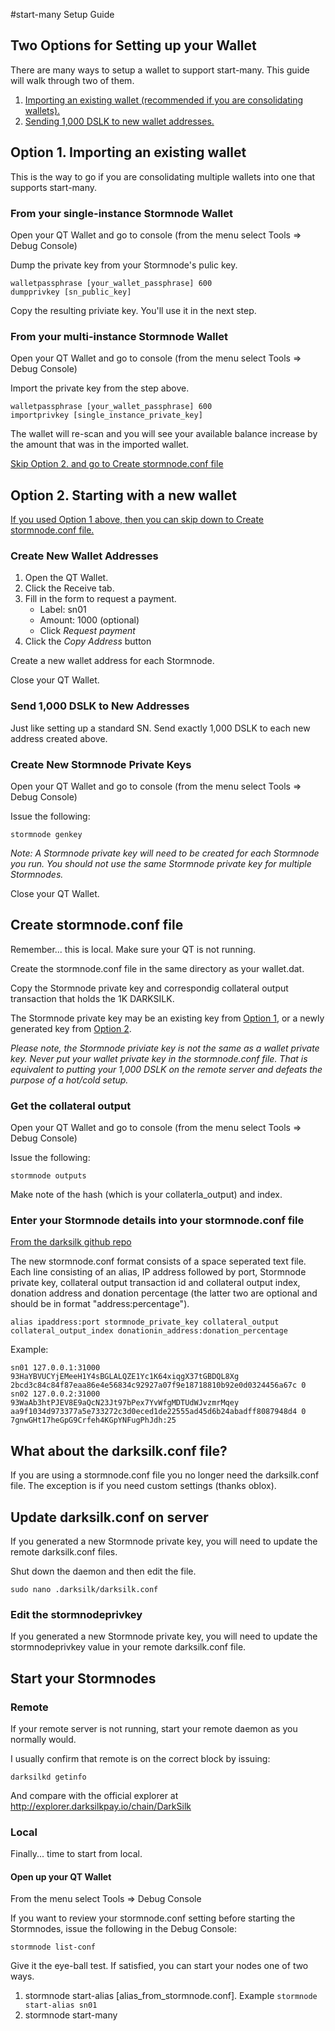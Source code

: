 #start-many Setup Guide

## Two Options for Setting up your Wallet
There are many ways to setup a wallet to support start-many. This guide will walk through two of them.

1. [Importing an existing wallet (recommended if you are consolidating wallets).](#option1)
2. [Sending 1,000 DSLK to new wallet addresses.](#option2)

## <a name="option1"></a>Option 1. Importing an existing wallet

This is the way to go if you are consolidating multiple wallets into one that supports start-many. 

### From your single-instance Stormnode Wallet

Open your QT Wallet and go to console (from the menu select Tools => Debug Console)

Dump the private key from your Stormnode's pulic key.

```
walletpassphrase [your_wallet_passphrase] 600
dumpprivkey [sn_public_key]
```

Copy the resulting priviate key. You'll use it in the next step.

### From your multi-instance Stormnode Wallet

Open your QT Wallet and go to console (from the menu select Tools => Debug Console)

Import the private key from the step above.

```
walletpassphrase [your_wallet_passphrase] 600
importprivkey [single_instance_private_key]
```

The wallet will re-scan and you will see your available balance increase by the amount that was in the imported wallet.

[Skip Option 2. and go to Create stormnode.conf file](#stormnodeconf)

## <a name="option2"></a>Option 2. Starting with a new wallet

[If you used Option 1 above, then you can skip down to Create stormnode.conf file.](#stormnodeconf)

### Create New Wallet Addresses

1. Open the QT Wallet.
2. Click the Receive tab.
3. Fill in the form to request a payment.
    * Label: sn01
    * Amount: 1000 (optional)
    * Click *Request payment*
5. Click the *Copy Address* button

Create a new wallet address for each Stormnode.

Close your QT Wallet.

### Send 1,000 DSLK to New Addresses

Just like setting up a standard SN. Send exactly 1,000 DSLK to each new address created above.

### Create New Stormnode Private Keys

Open your QT Wallet and go to console (from the menu select Tools => Debug Console)

Issue the following:

```stormnode genkey```

*Note: A Stormnode private key will need to be created for each Stormnode you run. You should not use the same Stormnode private key for multiple Stormnodes.*

Close your QT Wallet.

## <a name="stormnodeconf"></a>Create stormnode.conf file

Remember... this is local. Make sure your QT is not running.

Create the stormnode.conf file in the same directory as your wallet.dat.

Copy the Stormnode private key and correspondig collateral output transaction that holds the 1K DARKSILK.

The Stormnode private key may be an existing key from [Option 1](#option1), or a newly generated key from [Option 2](#option2). 

*Please note, the Stormnode priviate key is not the same as a wallet private key. Never put your wallet private key in the stormnode.conf file. That is equivalent to putting your 1,000 DSLK on the remote server and defeats the purpose of a hot/cold setup.*

### Get the collateral output

Open your QT Wallet and go to console (from the menu select Tools => Debug Console)

Issue the following:

```stormnode outputs```

Make note of the hash (which is your collaterla_output) and index.

### Enter your Stormnode details into your stormnode.conf file
[From the darksilk github repo](https://github.com/silknetwork/darksilk-core/blob/master/doc/stormnode_conf.md)

The new stormnode.conf format consists of a space seperated text file. Each line consisting of an alias, IP address followed by port, Stormnode private key, collateral output transaction id and collateral output index, donation address and donation percentage (the latter two are optional and should be in format "address:percentage").

```
alias ipaddress:port stormnode_private_key collateral_output collateral_output_index donationin_address:donation_percentage
```



Example:

```
sn01 127.0.0.1:31000 93HaYBVUCYjEMeeH1Y4sBGLALQZE1Yc1K64xiqgX37tGBDQL8Xg 2bcd3c84c84f87eaa86e4e56834c92927a07f9e18718810b92e0d0324456a67c 0
sn02 127.0.0.2:31000 93WaAb3htPJEV8E9aQcN23Jt97bPex7YvWfgMDTUdWJvzmrMqey aa9f1034d973377a5e733272c3d0eced1de22555ad45d6b24abadff8087948d4 0 7gnwGHt17heGpG9Crfeh4KGpYNFugPhJdh:25
```

## What about the darksilk.conf file?

If you are using a stormnode.conf file you no longer need the darksilk.conf file. The exception is if you need custom settings (thanks oblox). 

## Update darksilk.conf on server

If you generated a new Stormnode private key, you will need to update the remote darksilk.conf files.

Shut down the daemon and then edit the file.

```sudo nano .darksilk/darksilk.conf```

### Edit the stormnodeprivkey
If you generated a new Stormnode private key, you will need to update the stormnodeprivkey value in your remote darksilk.conf file.

## Start your Stormnodes

### Remote

If your remote server is not running, start your remote daemon as you normally would. 

I usually confirm that remote is on the correct block by issuing:

```darksilkd getinfo```

And compare with the official explorer at http://explorer.darksilkpay.io/chain/DarkSilk

### Local

Finally... time to start from local.

#### Open up your QT Wallet

From the menu select Tools => Debug Console

If you want to review your stormnode.conf setting before starting the Stormnodes, issue the following in the Debug Console:

```stormnode list-conf```

Give it the eye-ball test. If satisfied, you can start your nodes one of two ways.

1. stormnode start-alias [alias_from_stormnode.conf]. Example ```stormnode start-alias sn01```
2. stormnode start-many
